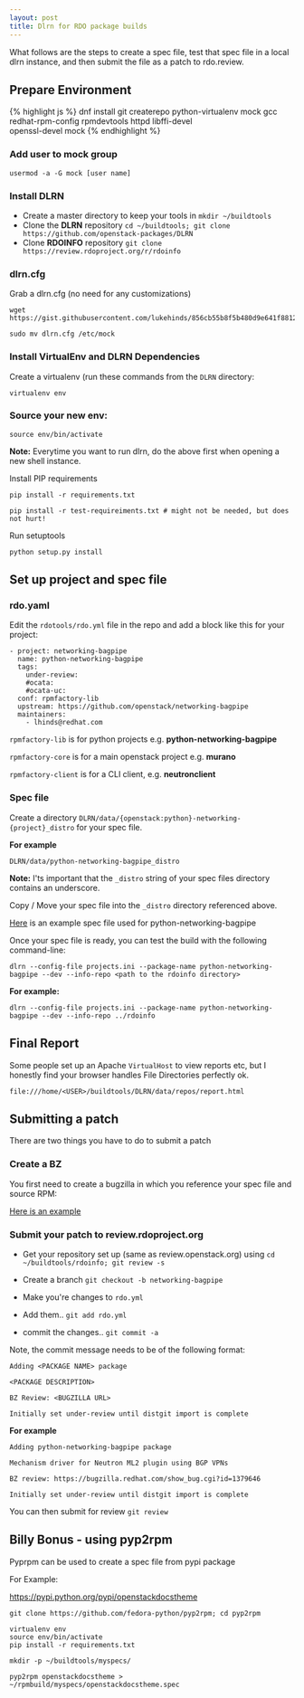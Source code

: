 ```yaml
---
layout: post
title: Dlrn for RDO package builds
---
```


What follows are the steps to create a spec file, test that spec file in a local
dlrn instance, and then submit the file as a patch to rdo.review.

## Prepare Environment

{% highlight js %}
dnf install git createrepo python-virtualenv mock gcc \
                  redhat-rpm-config rpmdevtools httpd libffi-devel \
                  openssl-devel mock
{% endhighlight %}

### Add user to mock group

    usermod -a -G mock [user name]


### Install DLRN

-   Create a master directory to keep your tools in `mkdir ~/buildtools`
-   Clone the **DLRN** repository `cd ~/buildtools; git clone https://github.com/openstack-packages/DLRN`
-   Clone **RDOINFO** repository `git clone https://review.rdoproject.org/r/rdoinfo`


### dlrn.cfg

Grab a dlrn.cfg (no need for any customizations)

```
wget https://gist.githubusercontent.com/lukehinds/856cb55b8f5b480d9e641f8812749178/raw/97f813e30c89090247e5eb4d5bdca2c087b377a1/dlrn.cfg

sudo mv dlrn.cfg /etc/mock
```


### Install VirtualEnv and DLRN Dependencies

Create a virtualenv (run these commands from the `DLRN` directory:

```
virtualenv env
```

### Source your new env:

```
source env/bin/activate
```

**Note:** Everytime you want to run dlrn, do the above first when opening a new shell instance.

Install PIP requirements

```
pip install -r requirements.txt

pip install -r test-requireiments.txt # might not be needed, but does not hurt!
```

Run setuptools

    python setup.py install


## Set up project and spec file

### rdo.yaml

Edit the `rdotools/rdo.yml` file in the repo and add a block like this for your project:

    - project: networking-bagpipe
      name: python-networking-bagpipe
      tags:
        under-review:
        #ocata:
        #ocata-uc:
      conf: rpmfactory-lib
      upstream: https://github.com/openstack/networking-bagpipe
      maintainers:
        - lhinds@redhat.com

`rpmfactory-lib` is for python projects e.g. **python-networking-bagpipe**

`rpmfactory-core` is for a main openstack project e.g. **murano**

`rpmfactory-client` is for a CLI client, e.g. **neutronclient**


### Spec file

Create a directory `DLRN/data/{openstack:python}-networking-{project}_distro` for your spec file.

**For example**

    DLRN/data/python-networking-bagpipe_distro

**Note:** I'ts important that the `_distro` string of your spec files directory contains an underscore.

Copy / Move your spec file into the `_distro` directory referenced above.

[Here](https://raw.githubusercontent.com/lukehinds/rdo-packaging/master/python-networking-bagpipe/SPEC/python3-networking-bagpipe.spec) is an example spec file used for python-networking-bagpipe

Once your spec file is ready, you can test the build with the following command-line:

    dlrn --config-file projects.ini --package-name python-networking-bagpipe --dev --info-repo <path to the rdoinfo directory>

**For example:**

    dlrn --config-file projects.ini --package-name python-networking-bagpipe --dev --info-repo ../rdoinfo

## Final Report

Some people set up an Apache `VirtualHost` to view reports etc, but I honestly find your browser handles File Directories perfectly ok.

    file:///home/<USER>/buildtools/DLRN/data/repos/report.html


## Submitting a patch

There are two things you have to do to submit a patch


### Create a BZ

You first need to create a bugzilla in which you reference your spec file and source RPM:

[Here is an example](https://bugzilla.redhat.com/show_bug.cgi?id=1379646)


### Submit your patch to review.rdoproject.org

-   Get your repository set up (same as review.openstack.org) using `cd ~/buildtools/rdoinfo; git review -s`

-   Create a branch `git checkout -b networking-bagpipe`

-   Make you're changes to `rdo.yml`

-   Add them.. `git add rdo.yml`

-   commit the changes.. `git commit -a`

Note, the commit message needs to be of the following format:

    Adding <PACKAGE NAME> package

    <PACKAGE DESCRIPTION>

    BZ Review: <BUGZILLA URL>

    Initially set under-review until distgit import is complete

**For example**

    Adding python-networking-bagpipe package

    Mechanism driver for Neutron ML2 plugin using BGP VPNs

    BZ review: https://bugzilla.redhat.com/show_bug.cgi?id=1379646

    Initially set under-review until distgit import is complete

You can then submit for review `git review`


## Billy Bonus - using pyp2rpm

Pyprpm can be used to create a spec file from pypi package

For Example:

<https://pypi.python.org/pypi/openstackdocstheme>

    git clone https://github.com/fedora-python/pyp2rpm; cd pyp2rpm

    virtualenv env
    source env/bin/activate
    pip install -r requirements.txt

    mkdir -p ~/buildtools/myspecs/

    pyp2rpm openstackdocstheme > ~/rpmbuild/myspecs/openstackdocstheme.spec

